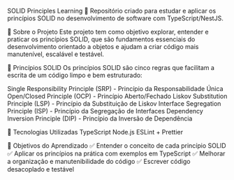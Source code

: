 SOLID Principles Learning
📌 Repositório criado para estudar e aplicar os princípios SOLID no desenvolvimento de software com TypeScript/NestJS.

🚀 Sobre o Projeto
Este projeto tem como objetivo explorar, entender e praticar os princípios SOLID, que são fundamentos essenciais do desenvolvimento orientado a objetos e ajudam a criar código mais manutenível, escalável e testável.

📜 Princípios SOLID
Os princípios SOLID são cinco regras que facilitam a escrita de um código limpo e bem estruturado:

Single Responsibility Principle (SRP) - Princípio da Responsabilidade Única
Open/Closed Principle (OCP) - Princípio Aberto/Fechado
Liskov Substitution Principle (LSP) - Princípio da Substituição de Liskov
Interface Segregation Principle (ISP) - Princípio da Segregação de Interfaces
Dependency Inversion Principle (DIP) - Princípio da Inversão de Dependência

🔧 Tecnologias Utilizadas
TypeScript
Node.js
ESLint + Prettier

🎯 Objetivos do Aprendizado
✅ Entender o conceito de cada princípio SOLID
✅ Aplicar os princípios na prática com exemplos em TypeScript
✅ Melhorar a organização e manutenibilidade do código
✅ Escrever código desacoplado e testável

